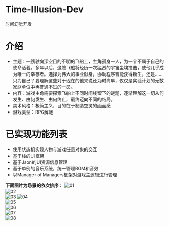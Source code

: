 # Time-Illusion-Dev
 时间幻觉开发
 
# 介绍
- 主题：一艘驶向深空目的不明的飞船上，主角孤身一人，为一个不属于自己的使命活着。多年以后，这艘飞船将经历一次猛烈的宇宙尘埃撞击，使他几乎成为唯一的幸存者。选择为伟大的事业献身，协助程序智能获得新生，还是......只为自己？要理解这些对于现在的他来说还为时尚早，仅仅是实验计划的无数家庭单位中再普通不过的一员。
- 内容：游戏主角需要探索飞船上不同时间线留下的谜题，逐渐理解这一切从何发生、由何发生、由何终止，最终迈向不同的结局。
- 美术风格：极简主义，目的在于制造空灵的画面感
- 游戏类型：RPG解谜

# 已实现功能列表
- 使用状态机实现人物与游戏任意对象的交互
- 基于栈的UI框架
- 基于Json的UI资源信息管理
- 基于单例的音乐系统，统一管理BGM和音效
- 以Manager of Managers框架对游戏主逻辑进行管理

 
**下面图片为场景的依次排序：**
![01](https://user-images.githubusercontent.com/45761599/132081947-53597f90-ce8c-418c-81f2-cd317bfb2c70.png)  
![02](https://user-images.githubusercontent.com/45761599/132081974-68b1bf3f-ac00-40a6-893b-9c6ad06c9587.png)  
![03](https://user-images.githubusercontent.com/45761599/132081991-7491bc1c-ce8b-4ab4-860c-3b3a5a1131fb.png)
![04](https://user-images.githubusercontent.com/45761599/132081994-ffbd571e-238a-493b-8010-7e057bae0334.png)  
![05](https://user-images.githubusercontent.com/45761599/132081998-34d5370f-24bc-42d7-a869-7be254218c3b.png)  
![06](https://user-images.githubusercontent.com/45761599/132082004-fc28b69c-ca85-4b41-ac7e-6a920431f64c.png)  
![07](https://user-images.githubusercontent.com/45761599/132082010-08191736-0ccc-4349-b99f-1165f3dda9fc.png)  
![08](https://user-images.githubusercontent.com/45761599/132082015-69518fb4-4bac-42cb-a90e-a6fa8c559f57.png)
